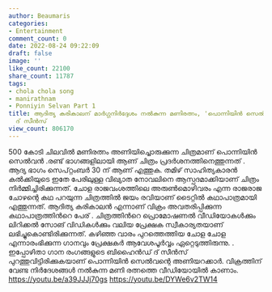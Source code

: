```yaml
---
author: Beaumaris
categories:
- Entertainment
comment_count: 0
date: 2022-08-24 09:22:09
draft: false
image: ''
like_count: 22100
share_count: 11787
tags:
- chola chola song
- manirathnam
- Ponniyin Selvan Part 1
title: ആദിത്യ കരികാലന് മാർഗ്ഗനിർദ്ദേശം നൽകുന്ന മണിരത്നം, 'പൊന്നിയിന്‍ സെല്‍വ'ന്‍ ബിഹൈന്‍ഡ്
  ദ് സീന്‍സ്
view_count: 806170
---
```


500 കോടി ചിലവിൽ മണിരത്നം അണിയിച്ചൊരുക്കുന്ന ചിത്രമാണ് പൊന്നിയിൻ സെൽവൻ .രണ്ട് ഭാഗങ്ങളിലായി ആണ് ചിത്രം പ്രദര്‍ശനത്തിനെത്തുന്നത് . ആദ്യ ഭാഗം സെപ്റ്റംബര്‍ 30 ന് ആണ് എത്തുക. തമിഴ് സാഹിത്യകാരൻ കൽക്കിയുടെ ഇതേ പേരിലുള്ള വിഖ്യാത നോവലിനെ ആസ്പദമാക്കിയാണ് ചിത്രം നിർമ്മിച്ചി‌രിക്കുന്നത്. ചോള രാജവംശത്തിലെ അരുൺമൊഴിവരം എന്ന രാജരാജ ചോഴന്റെ കഥ പറയുന്ന ചിത്രത്തില്‍ ജയം രവിയാണ് ടൈറ്റില്‍ കഥാപാത്രമായി എത്തുന്നത്. ആദിത്യ കരികാലന്‍ എന്നാണ് വിക്രം അവതരിപ്പിക്കുന്ന കഥാപാത്രത്തിന്‍റെ പേര് . ചിത്രത്തിന്‍റെ പ്രൊമോഷണല്‍ വീഡിയോകൾക്കും ലിറിക്കൽ സോങ് വിഡികൾക്കും വലിയ പ്രേക്ഷക സ്വീകാര്യതയാണ് ലഭിച്ചുകൊണ്ടിരിക്കുന്നത്. കഴിഞ്ഞ വാരം പുറത്തെത്തിയ ചോള ചോള എന്നാരംഭിക്കുന്ന ഗാനവും പ്രേക്ഷകർ ആവേശപൂർവ്വം ഏറ്റെടുത്തിരുന്നു. . ഇപ്പോഴിതാ ഗാന രംഗങ്ങളുടെ ബിഹൈന്‍ഡ് ദ് സീന്‍സ് പുറത്തുവിട്ടിരിക്കുകയാണ് പൊന്നിയിൻ സെൽവന്റെ അണിയറക്കാര്‍. വിക്രത്തിന് വേണ്ട നിര്‍ദേശങ്ങള്‍ നല്‍കുന്ന മണി രത്നത്തെ വീഡിയോയില്‍ കാണാം. https://youtu.be/a39JJJj70gs https://youtu.be/DYWe6v2TW14